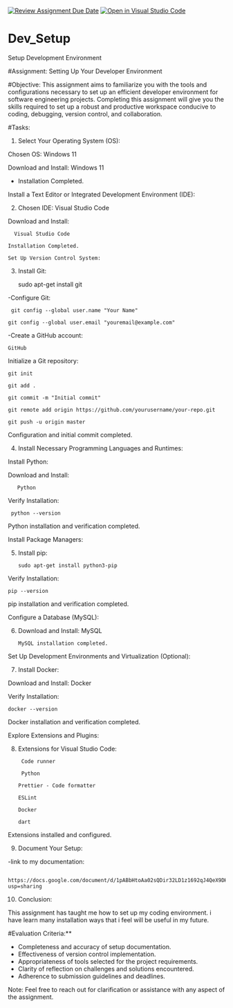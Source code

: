 [![Review Assignment Due Date](https://classroom.github.com/assets/deadline-readme-button-24ddc0f5d75046c5622901739e7c5dd533143b0c8e959d652212380cedb1ea36.svg)](https://classroom.github.com/a/vbnbTt5m)
[![Open in Visual Studio Code](https://classroom.github.com/assets/open-in-vscode-718a45dd9cf7e7f842a935f5ebbe5719a5e09af4491e668f4dbf3b35d5cca122.svg)](https://classroom.github.com/online_ide?assignment_repo_id=15216552&assignment_repo_type=AssignmentRepo)
# Dev_Setup
Setup Development Environment

#Assignment: Setting Up Your Developer Environment

#Objective:
This assignment aims to familiarize you with the tools and configurations necessary to set up an efficient developer environment for software engineering projects. Completing this assignment will give you the skills required to set up a robust and productive workspace conducive to coding, debugging, version control, and collaboration.

#Tasks:

1. Select Your Operating System (OS):

Chosen OS: Windows 11

Download and Install: Windows 11

- Installation Completed.

 Install a Text Editor or Integrated Development Environment (IDE):

2. Chosen IDE: Visual Studio Code

Download and Install:

      Visual Studio Code

    Installation Completed.

    Set Up Version Control System:

3. Install Git:
   
   sudo apt-get install git


 -Configure Git:
   
     git config --global user.name "Your Name"

    git config --global user.email "youremail@example.com"

-Create a GitHub account: 

    GitHub
   
Initialize a Git repository:


    git init

    git add .

    git commit -m "Initial commit"

    git remote add origin https://github.com/yourusername/your-repo.git

    git push -u origin master

Configuration and initial commit completed.


4. Install Necessary Programming Languages and Runtimes:

Install Python:

   Download and Install:
   
       Python

  Verify Installation:
  

     python --version

 Python installation and verification completed.

Install Package Managers:

5. Install pip:
   
       sudo apt-get install python3-pip

Verify Installation:

    pip --version

 pip installation and verification completed.

Configure a Database (MySQL):

6. Download and Install: MySQL
    
       MySQL installation completed.

Set Up Development Environments and Virtualization (Optional):

7. Install Docker:
    
Download and Install:  Docker

Verify Installation:

    docker --version

 Docker installation and verification completed.

Explore Extensions and Plugins:

8. Extensions for Visual Studio Code:
    
        Code runner

        Python

       Prettier - Code formatter

       ESLint

       Docker

       dart
Extensions installed and configured.
    
9. Document Your Setup:
    
 -link to my documentation:

     https://docs.google.com/document/d/1pABbHtoAa02sQDir32LD1z1692qJ4QeX9DHV_gmRmVE/edit?usp=sharing
   

10. Conclusion:

This assignment has taught me how to set up my coding environment. i have learn many installation ways that i feel will be useful in my future.

#Evaluation Criteria:**
- Completeness and accuracy of setup documentation.
- Effectiveness of version control implementation.
- Appropriateness of tools selected for the project requirements.
- Clarity of reflection on challenges and solutions encountered.
- Adherence to submission guidelines and deadlines.

Note: Feel free to reach out for clarification or assistance with any aspect of the assignment.
